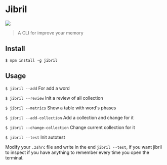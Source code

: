 # Jibril

![](https://media2.giphy.com/media/QW3qU91Rplde6iy6p1/giphy.gif)

> A CLI for improve your memory


## Install
`$ npm install -g jibril`

## Usage

`$ jibril --add` For add a word

`$ jibril --review` Init a review of all collection

`$ jibril --metrics` Show a table with word's phases

`$ jibril --add-collection` Add a collection and change for it

`$ jibril --change-collection` Change current collection for it

`$ jibril --test` Init autotest


Modify your `.zshrc` file and write in the end `jibril --test`, if you want jibril to inspect if you have anything to remember every time you open the terminal.

